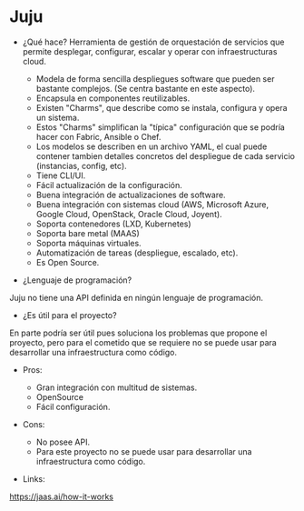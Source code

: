 # Juju

- ¿Qué hace?
Herramienta de gestión de orquestación de servicios que permite desplegar, configurar, escalar y operar con infraestructuras cloud.

  - Modela de forma sencilla despliegues software que pueden ser bastante complejos. (Se centra bastante en este aspecto).
  - Encapsula en componentes reutilizables.
  - Existen "Charms", que describe como se instala, configura y opera un sistema.
  - Estos "Charms" simplifican la "típica" configuración que se podría hacer con Fabric, Ansible o Chef.
  - Los modelos se describen en un archivo YAML, el cual puede contener tambien detalles concretos del despliegue de cada servicio (instancias, config, etc).
  - Tiene CLI/UI.
  - Fácil actualización de la configuración.
  - Buena integración de actualizaciones de software. 
  - Buena integración con sistemas cloud (AWS, Microsoft Azure, Google Cloud, OpenStack, Oracle Cloud, Joyent).
  - Soporta contenedores (LXD, Kubernetes)
  - Soporta bare metal (MAAS)
  - Soporta máquinas virtuales.
  - Automatización de tareas (despliegue, escalado, etc).
  - Es Open Source.



- ¿Lenguaje de programación?

Juju no tiene una API definida en ningún lenguaje de programación.

- ¿Es útil para el proyecto?

En parte podría ser útil pues soluciona los problemas que propone el proyecto, pero para el cometido que se requiere no se puede usar para desarrollar una infraestructura como código.

- Pros:
  - Gran integración con multitud de sistemas.
  - OpenSource
  - Fácil configuración.

- Cons:
  - No posee API.
  - Para este proyecto no se puede usar para desarrollar una infraestructura como código.

- Links:

https://jaas.ai/how-it-works